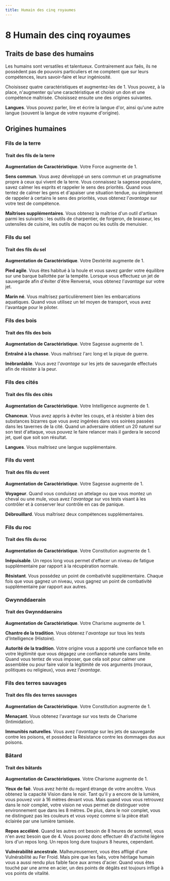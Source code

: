 ```yaml
---
title: Humain des cinq royaumes
---
```

# <span class="orn">8</span> Humain des cinq royaumes

## Traits de base des humains
Les humains sont versatiles et talentueux. Contrairement aux faës, ils ne possèdent pas de pouvoirs particuliers et ne comptent que sur leurs compétences, leurs savoir-faire et leur ingéniosité.

Choisissez quatre caractéristiques et augmentez-les de 1. Vous pouvez, à la place, n'augmenter qu'une caractéristique et choisir un don et une compétence maîtrisée. Choisissez ensuite une des origines suivantes.

**Langues**. Vous pouvez parler, lire et écrire la langue d'or, ainsi qu'une autre langue (souvent la langue de votre royaume d'origine).

## Origines humaines

### Fils de la terre

#### Trait des fils de la terre
**Augmentation de Caractéristique**. Votre Force augmente de 1.

**Sens commun**. Vous avez développé un sens commun et un pragmatisme propre à ceux qui vivent de la terre. Vous connaissez la sagesse populaire, savez calmer les esprits et rappeler le sens des priorités. Quand vous tentez de calmer les gens et d'apaiser une situation tendue, ou simplement de rappeler à certains le sens des priorités, vous obtenez l'_avantage_ sur votre test de compétence.

**Maîtrises supplémentaires**. Vous obtenez la maîtrise d'un outil d'artisan parmi les suivants : les outils de charpentier, de forgeron, de brasseur, les ustensiles de cuisine, les outils de maçon ou les outils de menuisier.

### Fils du sel

#### Trait des fils du sel
**Augmentation de Caractéristique**. Votre Dextérité augmente de 1.

**Pied agile**. Vous êtes habitué à la houle et vous savez garder votre équilibre sur une barque ballottée par la tempête. Lorsque vous effectuez un jet de sauvegarde afin d'éviter d'être Renversé, vous obtenez l'_avantage_ sur votre jet.

**Marin né**. Vous maîtrisez particulièrement bien les embarcations aquatiques. Quand vous utilisez un tel moyen de transport, vous avez l'avantage pour le piloter.

### Fils des bois

#### Trait des fils des bois
**Augmentation de Caractéristique**. Votre Sagesse augmente de 1.

**Entraîné à la chasse**. Vous maîtrisez l'arc long et la pique de guerre.

**Inébranlable**. Vous avez l'_avantage_ sur les jets de sauvegarde effectués afin de résister à la peur.

### Fils des cités

#### Trait des fils des cités
**Augmentation de Caractéristique**. Votre Intelligence augmente de 1.

**Chanceux**. Vous avez appris à éviter les coups, et à résister à bien des substances bizarres que vous avez ingérées dans vos soirées passées dans les tavernes de la cité. Quand un adversaire obtient un 20 naturel sur son test d'attaque, vous pouvez le faire relancer mais il gardera le second jet, quel que soit son résultat.

**Langues**. Vous maîtrisez une langue supplémentaire.

### Fils du vent

#### Trait des fils du vent
**Augmentation de Caractéristique**. Votre Sagesse augmente de 1.

**Voyageur**. Quand vous conduisez un attelage ou que vous montez un cheval ou une mule, vous avez l'_avantage_ sur vos tests visant à les contrôler et à conserver leur contrôle en cas de panique.

**Débrouillard**. Vous maîtrisez deux compétences supplémentaires.

### Fils du roc

#### Trait des fils du roc
**Augmentation de Caractéristique**. Votre Constitution augmente de 1.

**Inépuisable**. Un repos long vous permet d'effacer un niveau de fatigue supplémentaire par rapport à la récupération normale.

**Résistant**. Vous possédez un point de combativité supplémentaire. Chaque fois que vous gagnez un niveau, vous gagnez un point de combativité supplémentaire par rapport aux autres.

### Gwynnddaerain

#### Trait des Gwynnddaerains
**Augmentation de Caractéristique**. Votre Charisme augmente de 1.

**Chantre de la tradition**. Vous obtenez l'_avantage_ sur tous les tests d'Intelligence (Histoire).

**Autorité de la tradition**. Votre origine vous a apporté une confiance telle en votre légitimité que vous dégagez une confiance naturelle sans limite. Quand vous tentez de vous imposer, que cela soit pour calmer une assemblée ou pour faire valoir la légitimité de vos arguments (moraux, politiques ou religieux), vous avez l'_avantage_.

### Fils des terres sauvages

#### Trait des fils des terres sauvages
**Augmentation de Caractéristique**. Votre Constitution augmente de 1.

**Menaçant**. Vous obtenez l'avantage sur vos tests de Charisme (Intimidation).

**Immunités naturelles**. Vous avez l'_avantage_ sur les jets de sauvegarde contre les poisons, et possédez la Résistance contre les dommages dus aux poisons.

### Bâtard

#### Trait des bâtards
**Augmentation de Caractéristiques**. Votre Charisme augmente de 1.

**Yeux de faë**. Vous avez hérité du regard étrange de votre ancêtre. Vous obtenez la capacité Vision dans le noir. Tant qu'il y a encore de la lumière, vous pouvez voir à 16  mètres devant vous. Mais quand vous vous retrouvez dans le noir complet, votre vision ne vous permet de distinguer votre environnement que dans les 8 mètres. De plus, dans le noir complet, vous ne distinguez pas les couleurs et vous voyez comme si la pièce était éclairée par une lumière tamisée.

**Repos accéléré**. Quand les autres ont besoin de 8 heures de sommeil, vous n'en avez besoin que de 4. Vous pouvez donc effectuer 4h d'activité légère lors d'un repos long. Un repos long dure toujours 8 heures, cependant.

**Vulnérabilité ancestrale**. Malheureusement, vous êtes affligé d'une Vulnérabilité au Fer Froid. Mais pire que les faës, votre héritage humain vous a aussi rendu plus faible face aux armes d'acier. Quand vous êtes touché par une arme en acier, un des points de dégâts est toujours infligé à vos points de vitalité.
